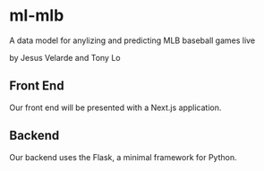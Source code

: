 # ml-mlb
A data model for anylizing and predicting MLB baseball games live

by Jesus Velarde and Tony Lo

## Front End
Our front end will be presented with a Next.js application.

## Backend
Our backend uses the Flask, a minimal framework for Python. 
